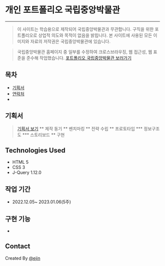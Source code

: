 # 개인 포트폴리오 국립중앙박물관
--------

> 이 사이트는 학습용으로 제작되어 국립중앙박물관과 무관합니다.
> 구직을 위한 포트폴리오로 상업적 의도와 목적이 없음을 밝힙니다.
> 본 사이트에 사용된 모든 이미지와 자료의 저작권은 국립중앙박물관에 있습니다.


> 국립중앙박물관 홈페이지 중 일부를 수정하여 크로스브라우징, 웹 접근성, 웹 표준을 준수해 작업했습니다.
> [포트폴리오 국립중앙박물관 보러가기](https://ejin1018.github.io/ejin-museum/)


## 목차
* [기획서](#기획서)
* [연락처](#Contact)
* 

## 기획서
> [기획서 보기](https://ejin1018.github.io/ejin-museum/project_proposal.pdf)
** 제작 동기
** 벤치마킹
** 전략 수립
** 프로토타입 
*** 정보구조도
*** 스토리보드
** 구현

## Technologies Used
- HTML 5
- CSS 3
- J-Query 1.12.0

## 작업 기간
- 2022.12.05~ 2023.01.06(5주)

## 구현 기능
- 

## Contact
Created By [@ejin](wwijin95@gmail.com)